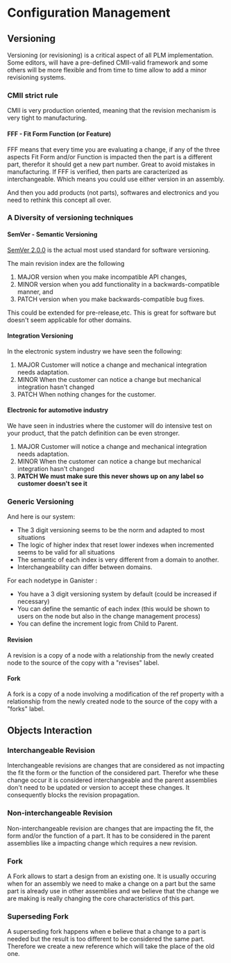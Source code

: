 # Configuration Management



## Versioning

Versioning (or revisioning) is a critical aspect of all PLM implementation. Some editors, will have a pre-defined CMII-valid framework and some others will be more flexible and from time to time allow to add a minor revisioning systems.

### CMII strict rule

CMII is very production oriented, meaning that the revision mechanism is very tight to manufacturing. 

#### FFF - Fit Form Function (or Feature)

FFF means that every time you are evaluating a change, if any of the three aspects Fit Form and/or Function is impacted then the part is a different part, therefor it should get a new part number. Great to avoid mistakes in manufacturing. If FFF is verified, then parts are caracterized as interchangeable. Which means you could use either version in an assembly. 

And then you add products (not parts), softwares and electronics and you need to rethink this concept all over.

### A Diversity of versioning techniques

#### SemVer - Semantic Versioning

[SemVer 2.0.0](https://semver.org/) is the actual most used standard for software versioning.

The main revision index are the following

1. MAJOR version when you make incompatible API changes,
2. MINOR version when you add functionality in a backwards-compatible manner, and
3. PATCH version when you make backwards-compatible bug fixes.

This could be extended for pre-release,etc. This is great for software but doesn't seem applicable for other domains.

#### Integration Versioning

In the electronic system industry we have seen the following:

1. MAJOR Customer will notice a change and mechanical integration needs adaptation.
2. MINOR When the customer can notice a change but mechanical integration hasn't changed
3. PATCH When nothing changes for the customer.

#### Electronic for automotive industry

We have seen in industries where the customer will do intensive test on your product, that the patch definition can be even stronger.

1. MAJOR Customer will notice a change and mechanical integration needs adaptation.
2. MINOR When the customer can notice a change but mechanical integration hasn't changed
3. **PATCH We must make sure this never shows up on any label so customer doesn't see it**

### Generic Versioning

And here is our system:

- The 3 digit versioning seems to be the norm and adapted to most situations
- The logic of higher index that reset lower indexes when incremented seems to be valid for all situations
- The semantic of each index is very different from a domain to another.
- Interchangeability can differ between domains.

For each nodetype in Ganister :

- You have a 3 digit versioning system by default (could be increased if necessary)
- You can define the semantic of each index (this would be shown to users on the node but also in the change management process)
- You can define the increment logic from Child to Parent.



#### Revision

A revision is a copy of a node with a relationship from the newly created node to the source of the copy with a "revises" label.


#### Fork

A fork is a copy of a node involving a modification of the ref property with a relationship from the newly created node to the source of the copy with a "forks" label.

## Objects Interaction

### Interchangeable Revision

Interchangeable revisions are changes that are considered as not impacting the fit the form or the function of the considered part. Therefor whe these change occur it is considered interchangeable and the parent assemblies don't need to be updated or version to accept these changes. It consequently blocks the revision propagation.

### Non-interchangeable Revision

Non-interchangeable revision are changes that are impacting the fit, the form and/or the function of a part. It has to be considered in the parent assemblies like a impacting change which requires a new revision.

### Fork

A Fork allows to start a design from an existing one. It is usually occuring when for an assembly we need to make a change on a part but the same part is already use in other assemblies and we believe that the change we are making is really changing the core characteristics of this part.

### Superseding Fork

A superseding fork happens when e believe that a change to a part is needed but the result is too different to be considered the same part. Therefore we create a new reference which will take the place of the old one.

